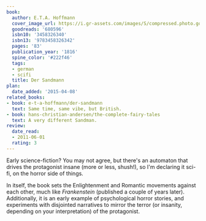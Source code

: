 ```yaml
---
book:
  author: E.T.A. Hoffmann
  cover_image_url: https://i.gr-assets.com/images/S/compressed.photo.goodreads.com/books/1177097989l/680596.jpg
  goodreads: '680596'
  isbn10: '3458326340'
  isbn13: '9783458326342'
  pages: '83'
  publication_year: '1816'
  spine_color: '#222f46'
  tags:
  - german
  - scifi
  title: Der Sandmann
plan:
  date_added: '2015-04-08'
related_books:
- book: e-t-a-hoffmann/der-sandmann
  text: Same time, same vibe, but British.
- book: hans-christian-andersen/the-complete-fairy-tales
  text: A very different Sandman.
review:
  date_read:
  - 2011-06-01
  rating: 3
---
```

Early science-fiction? You may not agree, but there's an automaton that drives the protagonist insane (more or less,
shush!), so I'm declaring it sci-fi, on the horror side of things.

In itself, the book sets the Enlightenment and Romantic movements against each other, much like *Frankenstein*
(published a couple of years later). Additionally, it is an early example of psychological horror stories, and
experiments with disjointed narratives to mirror the terror (or insanity, depending on your interpretation) of the
protagonist.
